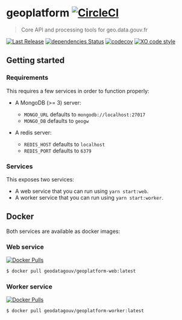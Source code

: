 # geoplatform [![CircleCI](https://circleci.com/gh/geodatagouv/geoplatform.svg?style=svg)](https://circleci.com/gh/geodatagouv/geoplatform)

> Core API and processing tools for geo.data.gouv.fr

[![Last Release](https://badgen.net/github/release/geodatagouv/geoplatform/stable)](https://github.com/geodatagouv/geoplatform/releases)
[![dependencies Status](https://badgen.net/david/dep/geodatagouv/geoplatform)](https://david-dm.org/geodatagouv/geoplatform)
[![codecov](https://badgen.net/codecov/c/github/geodatagouv/geoplatform)](https://codecov.io/gh/geodatagouv/geoplatform)
[![XO code style](https://badgen.net/badge/code%20style/XO/cyan)](https://github.com/xojs/xo)

## Getting started

### Requirements

This requires a few services in order to function properly:

- A MongoDB (>= 3) server:
  - `MONGO_URL` defaults to `mongodb://localhost:27017`
  - `MONGO_DB` defaults to `geogw`

- A redis server:
  - `REDIS_HOST` defaults to `localhost`
  - `REDIS_PORT` defaults to `6379`

### Services

This exposes two services:

- A web service that you can run using `yarn start:web`.
- A worker service that you can run using `yarn start:worker`.

## Docker

Both services are available as docker images:

### Web service

[![Docker Pulls](https://badgen.net/docker/pulls/geodatagouv/geoplatform-web?icon=docker)](https://hub.docker.com/r/geodatagouv/geoplatform-web)

```bash
$ docker pull geodatagouv/geoplatform-web:latest
```

### Worker service

[![Docker Pulls](https://badgen.net/docker/pulls/geodatagouv/geoplatform-worker?icon=docker)](https://hub.docker.com/r/geodatagouv/geoplatform-worker)

```bash
$ docker pull geodatagouv/geoplatform-worker:latest
```

